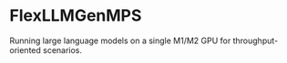 # FlexLLMGenMPS
Running large language models on a single M1/M2 GPU for throughput-oriented scenarios.
